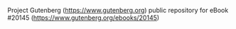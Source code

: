 Project Gutenberg (https://www.gutenberg.org) public repository for eBook #20145 (https://www.gutenberg.org/ebooks/20145)
